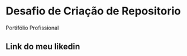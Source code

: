 # Desafio de Criação de Repositorio 
Portifólio Profissional


## Link do meu likedin[](https://www.linkedin.com/in/joão-victor-fagundes-de-matos-1b5aba205/)
